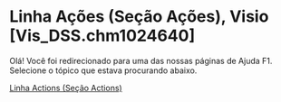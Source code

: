 
# Linha Ações (Seção Ações), Visio [Vis_DSS.chm1024640]

Olá! Você foi redirecionado para uma das nossas páginas de Ajuda F1. Selecione o tópico que estava procurando abaixo.

[Linha Actions (Seção Actions)](http://msdn.microsoft.com/library/29a7464a-b9d4-a8ea-161b-3044de32ed23%28Office.15%29.aspx)
